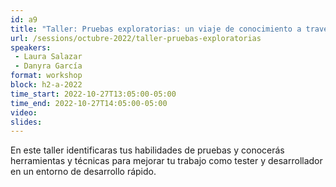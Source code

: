 ```yaml
---
id: a9
title: "Taller: Pruebas exploratorias: un viaje de conocimiento a través de aplicaciones, metodologías de desarrollo y herramientas"
url: /sessions/octubre-2022/taller-pruebas-exploratorias
speakers:
 - Laura Salazar
 - Danyra García
format: workshop
block: h2-a-2022
time_start: 2022-10-27T13:05:00-05:00
time_end: 2022-10-27T14:05:00-05:00
video:
slides:
---
```


En este taller identificaras tus habilidades de pruebas y conocerás herramientas y técnicas para mejorar tu trabajo como tester y desarrollador en un entorno de desarrollo rápido.

